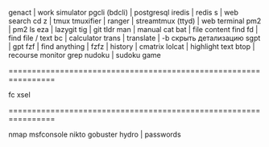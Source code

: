 genact            | work simulator
pgcli (bdcli)     | postgresql
iredis            | redis
s                 | web search
cd z              | 
tmux tmuxifier    | 
ranger            | 
streamtmux (ttyd) | web terminal
pm2               | pm2
ls eza            | 
lazygit tig       | git
tldr man          | manual
cat bat           | file content
find fd           | find file / text
bc                | calculator
trans             | translate         | -b скрыть детализацию
sgpt              | gpt
fzf               | find anything     | fzfz | <C-r> <C-t>
history           |
cmatrix
lolcat            | highlight text
btop              | recourse monitor
grep
nudoku            | sudoku game

================================================================

fc
xsel

================================================================

nmap
msfconsole
nikto
gobuster
hydro         | passwords
